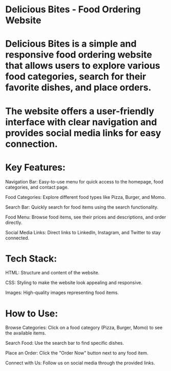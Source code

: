 # Delicious Bites - Food Ordering Website
# Delicious Bites is a simple and responsive food ordering website that allows users to explore various food categories, search for their favorite dishes, and place orders. 
# The website offers a user-friendly interface with clear navigation and provides social media links for easy connection.

# Key Features:
Navigation Bar: Easy-to-use menu for quick access to the homepage, food categories, and contact page.

Food Categories: Explore different food types like Pizza, Burger, and Momo.

Search Bar: Quickly search for food items using the search functionality.

Food Menu: Browse food items, see their prices and descriptions, and order directly.

Social Media Links: Direct links to LinkedIn, Instagram, and Twitter to stay connected.

# Tech Stack:
HTML: Structure and content of the website.

CSS: Styling to make the website look appealing and responsive.

Images: High-quality images representing food items.

# How to Use:
Browse Categories: Click on a food category (Pizza, Burger, Momo) to see the available items.

Search Food: Use the search bar to find specific dishes.

Place an Order: Click the "Order Now" button next to any food item.

Connect with Us: Follow us on social media through the provided links.
